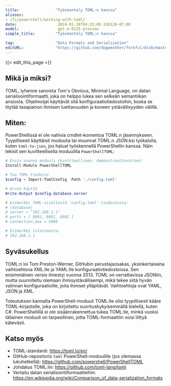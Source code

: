 ```yaml
---
title:                "Työskentely TOML:n kanssa"
aliases:
- /fi/powershell/working-with-toml/
date:                  2024-01-26T04:25:00.336120-07:00
model:                 gpt-4-0125-preview
simple_title:         "Työskentely TOML:n kanssa"

tag:                  "Data Formats and Serialization"
editURL:              "https://github.com/dogweather/forkful/blob/master/content/fi/powershell/working-with-toml.md"
---
```


{{< edit_this_page >}}

## Mikä ja miksi?

TOML, lyhenne sanoista Tom's Obvious, Minimal Language, on datan serialisointiformaatti, joka on helppo lukea sen selkeän semantiikan ansiosta. Ohjelmoijat käyttävät sitä konfiguraatiotiedostoihin, koska se löytää tasapainon ihmisen luettavuuden ja koneen ystävällisyyden välillä.

## Miten:

PowerShellissä ei ole natiivia cmdlet-komentoa TOML:n jäsennykseen. Tyypillisesti käyttäisit moduulia tai muunnat TOML:n JSON:ksi työkalulla, kuten `toml-to-json`, jos haluat työskennellä PowerShellin kanssa. Näin tekisit sen kuvitteellisella moduulilla `PowerShellTOML`:

```PowerShell
# Ensin asenna moduuli (kuvitteellinen, demonstraatiovarten)
Install-Module PowerShellTOML

# Tuo TOML-tiedosto
$config = Import-TomlConfig -Path './config.toml'

# Arvon käyttö
Write-Output $config.database.server

# Esimerkki TOML-sisällöstä 'config.toml'-tiedostossa:
# [database]
# server = "192.168.1.1"
# ports = [ 8001, 8001, 8002 ]
# connection_max = 5000

# Esimerkki tulosteesta:
# 192.168.1.1
```

## Syväsukellus

TOML:n loi Tom Preston-Werner, GitHubin perustajaosakas, yksinkertaisena vaihtoehtona XML:lle ja YAML:lle konfiguraatiotiedostoissa. Sen ensimmäinen versio ilmestyi vuonna 2013. TOML on verrattavissa JSONiin, mutta suunniteltu olemaan ihmisystävällisempi, mikä tekee siitä hyvän valinnan konfiguraatioille, joita ihmiset ylläpitävät. Vaihtoehtoja ovat YAML, JSON ja XML.

Toteutuksen kannalta PowerShell-moduuli TOML:lle olisi tyypillisesti kääre TOML-kirjastolle, joka on kirjoitettu suorituskykyisemmällä kielellä, kuten C#. PowerShellillä ei ole sisäänrakennettua tukea TOML:lle, minkä vuoksi tällainen moduuli on tarpeellinen, jotta TOML-formaattiin voisi liittyä kätevästi.

## Katso myös

- TOML-standardi: https://toml.io/en/
- GitHub-repositorio `toml` PowerShell-moduulille (jos olemassa lukuhetkellä): https://github.com/powershell/PowerShellTOML
- Johdatus TOML:iin: https://github.com/toml-lang/toml
- Vertailu datan serialisointiformaatteihin: https://en.wikipedia.org/wiki/Comparison_of_data-serialization_formats
